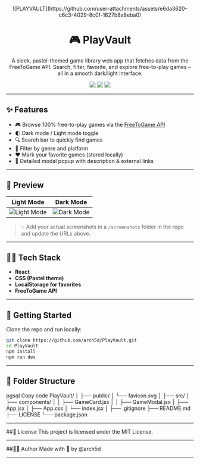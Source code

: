 <!-- Banner -->
<p align="center">
![PLAYVAULT](https://github.com/user-attachments/assets/e6da3620-c6c3-4029-8c0f-1627b8a8eba0)

</p>

<h1 align="center">🎮 PlayVault</h1>
<p align="center">
  A sleek, pastel-themed game library web app that fetches data from the FreeToGame API. Search, filter, favorite, and explore free-to-play games – all in a smooth dark/light interface.
</p>

<p align="center">
  <img src="https://img.shields.io/github/license/arch5d/PlayVault" />
  <img src="https://img.shields.io/github/deployments/arch5d/PlayVault/github-pages" />
  <img src="https://img.shields.io/github/languages/top/arch5d/PlayVault" />
</p>

---

## ✨ Features

- 🎮 Browse 100% free-to-play games via the [FreeToGame API](https://www.freetogame.com/api-doc)
- 🌓 Dark mode / Light mode toggle
- 🔍 Search bar to quickly find games
- 🎯 Filter by genre and platform
- ❤️ Mark your favorite games (stored locally)
- 💬 Detailed modal popup with description & external links

---

## 📸 Preview

| Light Mode | Dark Mode |
|------------|-----------|
| ![Light Mode](screenshots/light.png) | ![Dark Mode](screenshots/dark.png) |

> 💡 Add your actual screenshots in a `/screenshots` folder in the repo and update the URLs above.

---

## 🧑‍💻 Tech Stack

- **React**
- **CSS (Pastel theme)**
- **LocalStorage for favorites**
- **FreeToGame API**

---

## 🚀 Getting Started

Clone the repo and run locally:

```bash
git clone https://github.com/arch5d/PlayVault.git
cd PlayVault
npm install
npm run dev
```

---

## 📁 Folder Structure
pgsql
Copy code
PlayVault/
│
├── public/
│   └── favicon.svg
│
├── src/
│   ├── components/
│   │   ├── GameCard.jsx
│   │   ├── GameModal.jsx
│   ├── App.jsx
│   ├── App.css
│   └── index.jsx
│
├── .gitignore
├── README.md
├── LICENSE
└── package.json

---

##📄 License
This project is licensed under the MIT License.

---

##🙋‍♀️ Author
Made with 💜 by @arch5d

---
